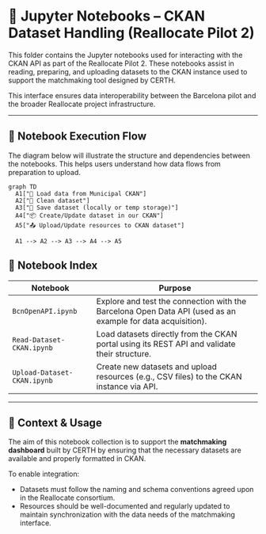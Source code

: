 # 📓 Jupyter Notebooks – CKAN Dataset Handling (Reallocate Pilot 2)

This folder contains the Jupyter notebooks used for interacting with the CKAN API as part of the Reallocate Pilot 2. These notebooks assist in reading, preparing, and uploading datasets to the CKAN instance used to support the matchmaking tool designed by CERTH.

This interface ensures data interoperability between the Barcelona pilot and the broader Reallocate project infrastructure.

---

## 🧭 Notebook Execution Flow

The diagram below will illustrate the structure and dependencies between the notebooks. This helps users understand how data flows from preparation to upload.

<!-- Replace this comment with a Mermaid diagram when ready -->
```mermaid
graph TD
  A1["🔽 Load data from Municipal CKAN"]
  A2["🧹 Clean dataset"]
  A3["💾 Save dataset (locally or temp storage)"]
  A4["📦 Create/Update dataset in our CKAN"]
  A5["📤 Upload/Update resources to CKAN dataset"]

  A1 --> A2 --> A3 --> A4 --> A5
```

## 🔢 Notebook Index

| Notebook | Purpose |
|----------|---------|
| `BcnOpenAPI.ipynb` | Explore and test the connection with the Barcelona Open Data API (used as an example for data acquisition). |
| `Read-Dataset-CKAN.ipynb` | Load datasets directly from the CKAN portal using its REST API and validate their structure. |
| `Upload-Dataset-CKAN.ipynb` | Create new datasets and upload resources (e.g., CSV files) to the CKAN instance via API. |

---

## 🧩 Context & Usage

The aim of this notebook collection is to support the **matchmaking dashboard** built by CERTH by ensuring that the necessary datasets are available and properly formatted in CKAN.

To enable integration:
- Datasets must follow the naming and schema conventions agreed upon in the Reallocate consortium.
- Resources should be well-documented and regularly updated to maintain synchronization with the data needs of the matchmaking interface.
